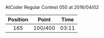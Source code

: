 AtCoder Regular Contest 050 at 2016/04/02

| Position | Point | Time |
|:---:|:---:|:---:|
| 165 | 100/400 | 03:11 |
